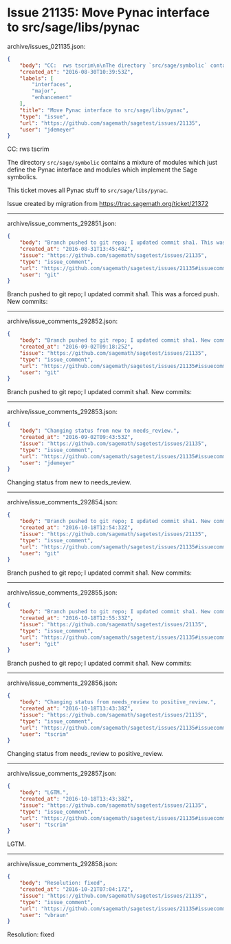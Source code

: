 # Issue 21135: Move Pynac interface to src/sage/libs/pynac

archive/issues_021135.json:
```json
{
    "body": "CC:  rws tscrim\n\nThe directory `src/sage/symbolic` contains a mixture of modules which just define the Pynac interface and modules which implement the Sage symbolics.\n\nThis ticket moves all Pynac stuff to `src/sage/libs/pynac`.\n\nIssue created by migration from https://trac.sagemath.org/ticket/21372\n\n",
    "created_at": "2016-08-30T10:39:53Z",
    "labels": [
        "interfaces",
        "major",
        "enhancement"
    ],
    "title": "Move Pynac interface to src/sage/libs/pynac",
    "type": "issue",
    "url": "https://github.com/sagemath/sagetest/issues/21135",
    "user": "jdemeyer"
}
```
CC:  rws tscrim

The directory `src/sage/symbolic` contains a mixture of modules which just define the Pynac interface and modules which implement the Sage symbolics.

This ticket moves all Pynac stuff to `src/sage/libs/pynac`.

Issue created by migration from https://trac.sagemath.org/ticket/21372





---

archive/issue_comments_292851.json:
```json
{
    "body": "Branch pushed to git repo; I updated commit sha1. This was a forced push. New commits:",
    "created_at": "2016-08-31T13:45:48Z",
    "issue": "https://github.com/sagemath/sagetest/issues/21135",
    "type": "issue_comment",
    "url": "https://github.com/sagemath/sagetest/issues/21135#issuecomment-292851",
    "user": "git"
}
```

Branch pushed to git repo; I updated commit sha1. This was a forced push. New commits:



---

archive/issue_comments_292852.json:
```json
{
    "body": "Branch pushed to git repo; I updated commit sha1. New commits:",
    "created_at": "2016-09-02T09:18:25Z",
    "issue": "https://github.com/sagemath/sagetest/issues/21135",
    "type": "issue_comment",
    "url": "https://github.com/sagemath/sagetest/issues/21135#issuecomment-292852",
    "user": "git"
}
```

Branch pushed to git repo; I updated commit sha1. New commits:



---

archive/issue_comments_292853.json:
```json
{
    "body": "Changing status from new to needs_review.",
    "created_at": "2016-09-02T09:43:53Z",
    "issue": "https://github.com/sagemath/sagetest/issues/21135",
    "type": "issue_comment",
    "url": "https://github.com/sagemath/sagetest/issues/21135#issuecomment-292853",
    "user": "jdemeyer"
}
```

Changing status from new to needs_review.



---

archive/issue_comments_292854.json:
```json
{
    "body": "Branch pushed to git repo; I updated commit sha1. New commits:",
    "created_at": "2016-10-18T12:54:32Z",
    "issue": "https://github.com/sagemath/sagetest/issues/21135",
    "type": "issue_comment",
    "url": "https://github.com/sagemath/sagetest/issues/21135#issuecomment-292854",
    "user": "git"
}
```

Branch pushed to git repo; I updated commit sha1. New commits:



---

archive/issue_comments_292855.json:
```json
{
    "body": "Branch pushed to git repo; I updated commit sha1. New commits:",
    "created_at": "2016-10-18T12:55:33Z",
    "issue": "https://github.com/sagemath/sagetest/issues/21135",
    "type": "issue_comment",
    "url": "https://github.com/sagemath/sagetest/issues/21135#issuecomment-292855",
    "user": "git"
}
```

Branch pushed to git repo; I updated commit sha1. New commits:



---

archive/issue_comments_292856.json:
```json
{
    "body": "Changing status from needs_review to positive_review.",
    "created_at": "2016-10-18T13:43:38Z",
    "issue": "https://github.com/sagemath/sagetest/issues/21135",
    "type": "issue_comment",
    "url": "https://github.com/sagemath/sagetest/issues/21135#issuecomment-292856",
    "user": "tscrim"
}
```

Changing status from needs_review to positive_review.



---

archive/issue_comments_292857.json:
```json
{
    "body": "LGTM.",
    "created_at": "2016-10-18T13:43:38Z",
    "issue": "https://github.com/sagemath/sagetest/issues/21135",
    "type": "issue_comment",
    "url": "https://github.com/sagemath/sagetest/issues/21135#issuecomment-292857",
    "user": "tscrim"
}
```

LGTM.



---

archive/issue_comments_292858.json:
```json
{
    "body": "Resolution: fixed",
    "created_at": "2016-10-21T07:04:17Z",
    "issue": "https://github.com/sagemath/sagetest/issues/21135",
    "type": "issue_comment",
    "url": "https://github.com/sagemath/sagetest/issues/21135#issuecomment-292858",
    "user": "vbraun"
}
```

Resolution: fixed
